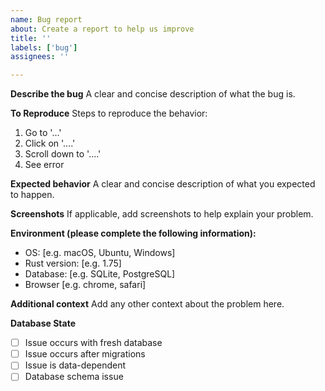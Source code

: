 ```yaml
---
name: Bug report
about: Create a report to help us improve
title: ''
labels: ['bug']
assignees: ''

---
```


**Describe the bug**
A clear and concise description of what the bug is.

**To Reproduce**
Steps to reproduce the behavior:
1. Go to '...'
2. Click on '....'
3. Scroll down to '....'
4. See error

**Expected behavior**
A clear and concise description of what you expected to happen.

**Screenshots**
If applicable, add screenshots to help explain your problem.

**Environment (please complete the following information):**
 - OS: [e.g. macOS, Ubuntu, Windows]
 - Rust version: [e.g. 1.75]
 - Database: [e.g. SQLite, PostgreSQL]
 - Browser [e.g. chrome, safari]

**Additional context**
Add any other context about the problem here.

**Database State**
- [ ] Issue occurs with fresh database
- [ ] Issue occurs after migrations
- [ ] Issue is data-dependent
- [ ] Database schema issue
